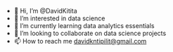 - 👋 Hi, I’m @DavidKitita
- 👀 I’m interested in data science 
- 🌱 I’m currently learning data analytics essentials
- 💞️ I’m looking to collaborate on data science projects 
- 📫 How to reach me davidkntipilit@gmail.com 

<!---
DavidKitita/DavidKitita is a ✨ special ✨ repository because its `README.md` (this file) appears on your GitHub profile.
You can click the Preview link to take a look at your changes.
--->
